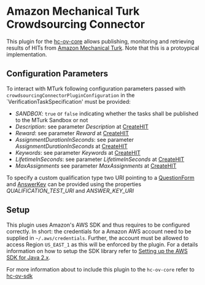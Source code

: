 # Amazon Mechanical Turk Crowdsourcing Connector
This plugin for the [hc-ov-core](https://github.com/k-klemens/hc-ov-core) allows publishing, monitoring and retrieving results of HITs from [Amazon Mechanical Turk](https://www.mturk.com/).
Note that this is a protoypical implementation.

## Configuration Parameters
To interact with MTurk following configuration parameters passed with `crowdsourcingConnectorPluginConfiguration` in the `VerificationTaskSpecification' must be provided:
- _SANDBOX_: `true` or `false` indicating whether the tasks shall be published to the MTurk Sandbox or not
- _Description_: see parameter _Description_ at [CreateHIT](https://docs.aws.amazon.com/AWSMechTurk/latest/AWSMturkAPI/ApiReference_CreateHITOperation.html#ApiReference_CreateHITOperation-request-parameters)
- _Reward_: see parameter _Reward_ at [CreateHIT](https://docs.aws.amazon.com/AWSMechTurk/latest/AWSMturkAPI/ApiReference_CreateHITOperation.html#ApiReference_CreateHITOperation-request-parameters)
- _AssignmentDurationInSeconds_: see parameter _AssignmentDurationInSeconds_ at [CreateHIT](https://docs.aws.amazon.com/AWSMechTurk/latest/AWSMturkAPI/ApiReference_CreateHITOperation.html#ApiReference_CreateHITOperation-request-parameters)
- _Keywords_: see parameter _Keywords_ at [CreateHIT](https://docs.aws.amazon.com/AWSMechTurk/latest/AWSMturkAPI/ApiReference_CreateHITOperation.html#ApiReference_CreateHITOperation-request-parameters)
- _LifetimeInSeconds_: see parameter _LifetimeInSeconds_ at [CreateHIT](https://docs.aws.amazon.com/AWSMechTurk/latest/AWSMturkAPI/ApiReference_CreateHITOperation.html#ApiReference_CreateHITOperation-request-parameters)
- _MaxAssignments_ see parameter _MaxAssignments_ at [CreateHIT](https://docs.aws.amazon.com/AWSMechTurk/latest/AWSMturkAPI/ApiReference_CreateHITOperation.html#ApiReference_CreateHITOperation-request-parameters)

To specify a custom qualification type two URI pointing to a [QuestionForm](https://docs.aws.amazon.com/AWSMechTurk/latest/AWSMturkAPI/ApiReference_QuestionFormDataStructureArticle.html) and [AnswerKey](https://docs.aws.amazon.com/AWSMechTurk/latest/AWSMturkAPI/ApiReference_AnswerKeyDataStructureArticle.html)
can be provided using the properties _QUALIFICATION_TEST_URI_ and _ANSWER_KEY_URI_
## Setup
This plugin uses Amazon's AWS SDK and thus requires to be configured correctly.
In short: the credentials for a Amazon AWS account need to be supplied in `~/.aws/credentials`.
Further, the account must be allowed to access Region `US_EAST_1` as this will be enforced by the plugin.
For a details information on how to setup the SDK library refer to [Setting up the AWS SDK for Java 2.x](https://docs.aws.amazon.com/sdk-for-java/latest/developer-guide/setup.html#setup-overview).

For more information about to include this plugin to the `hc-ov-core` refer to [hc-ov-sdk](https://github.com/k-klemens/hc-ov-sdk)